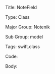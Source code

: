 Title:  NoteField

Type:   Class

Major Group: Notenik

Sub Group:   model

Tags:   swift.class

Code:



Body:


